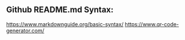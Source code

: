 ## Github README.md Syntax:

https://www.markdownguide.org/basic-syntax/
https://www.qr-code-generator.com/
